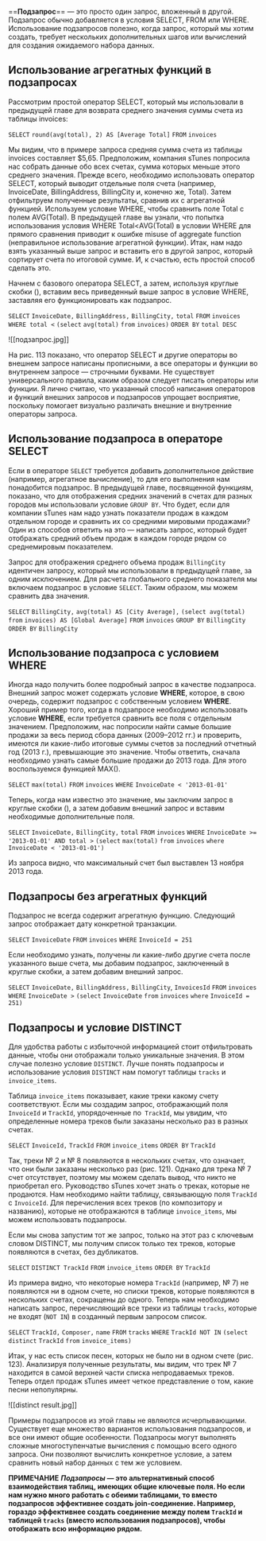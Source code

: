 
==**Подзапрос**== — это просто один запрос, вложенный в другой. Подзапрос обычно добавляется в условия SELECT, FROM или WHERE. Использование подзапросов полезно, когда запрос, который мы хотим создать, требует нескольких дополнительных шагов или вычислений для создания ожидаемого набора данных.


## Использование агрегатных функций в подзапросах

Рассмотрим простой оператор SELECT, который мы использовали в предыдущей главе для возврата среднего значения суммы счета из таблицы invoices:

`SELECT`
	`round(avg(total), 2) AS [Average Total]`
`FROM`
	`invoices`

Мы видим, что в примере запроса средняя сумма счета из таблицы invoices составляет $5,65. Предположим, компания sTunes попросила нас собрать данные обо всех счетах, сумма которых меньше этого среднего значения. Прежде всего, необходимо использовать оператор SELECT, который выводит отдельные поля счета (например, InvoiceDate, BillingAddress, BillingCity и, конечно же, Total). Затем отфильтруем полученные результаты, сравнив их с агрегатной функцией. Используем условие WHERE, чтобы сравнить поле Total с полем AVG(Total). В предыдущей главе вы узнали, что попытка использования условия WHERE Total<AVG(Total) в условии WHERE для прямого сравнения приводит к ошибке misuse of aggregate function (неправильное использование агрегатной функции). Итак, нам надо взять указанный выше запрос и вставить его в другой запрос, который сортирует счета по итоговой сумме. И, к счастью, есть простой способ сделать это.

Начнем с базового оператора SELECT, а затем, используя круглые скобки (), вставим весь приведенный выше запрос в условие WHERE, заставляя его функционировать как подзапрос.

`SELECT`
	`InvoiceDate,`
	`BillingAddress,`
	`BillingCity,`
	`total`
`FROM`
	`invoices`
`WHERE total <`
	`(select`
		`avg(total)`
	`from`
		`invoices)`
`ORDER BY`
	`total DESC`


![[подзапрос.jpg]]

На рис. 113 показано, что оператор SELECT и другие операторы во внешнем запросе написаны прописными, а все операторы и функции во внутреннем запросе — строчными буквами. Не существует универсального правила, каким образом следует писать операторы или функции. Я лично считаю, что указанный способ написания операторов и функций внешних запросов и подзапросов упрощает восприятие, поскольку помогает визуально различать внешние и внутренние операторы запроса.


## Использование подзапроса в операторе SELECT

Если в операторе `SELECT` требуется добавить дополнительное действие (например, агрегатное вычисление), то для его выполнения нам понадобится подзапрос. В предыдущей главе, посвященной функциям, показано, что для отображения средних значений в счетах для разных городов мы использовали условие `GROUP BY`. Что будет, если для компании sTunes нам надо узнать показатели продаж в каждом отдельном городе и сравнить их со средними мировыми продажами? Один из способов ответить на это — написать запрос, который будет отображать средний объем продаж в каждом городе рядом со среднемировым показателем.

Запрос для отображения среднего объема продаж `BillingCity` идентичен запросу, который мы использовали в предыдущей главе, за одним исключением. Для расчета глобального среднего показателя мы включаем подзапрос в условие `SELECT`. Таким образом, мы можем сравнить два значения.

`SELECT`
	`BillingCity,`
	`avg(total) AS [City Average],`
	`(select avg(total)`
`from`
	`invoices) AS [Global Average]`
`FROM`
	`invoices`
`GROUP BY`
	`BillingCity`
`ORDER BY`
	`BillingCity`



## Использование подзапроса с условием WHERE

Иногда надо получить более подробный запрос в качестве подзапроса. Внешний запрос может содержать условие **WHERE**, которое, в свою очередь, содержит подзапрос с собственным условием **WHERE**. Хороший пример того, когда в подзапросе необходимо использовать условие **WHERE**, если требуется сравнить все поля с отдельным значением. Предположим, нас попросили найти самые большие продажи за весь период сбора данных (2009–2012 гг.) и проверить, имеются ли какие-либо итоговые суммы счетов за последний отчетный год (2013 г.), превышающие это значение. Чтобы ответить, сначала необходимо узнать самые большие продажи до 2013 года. Для этого воспользуемся функцией MAX().

`SELECT`
	`max(total)`
`FROM`
	`invoices`
`WHERE`
	`InvoiceDate < '2013-01-01'`

Теперь, когда нам известно это значение, мы заключим запрос в круглые скобки (), а затем добавим внешний запрос и вставим необходимые дополнительные поля.

`SELECT`
	`InvoiceDate,`
	`BillingCity,`
	`total`
`FROM` 
	`invoices`
`WHERE`
	`InvoiceDate >= '2013-01-01' AND total >`
	`(select`
		`max(total)`
	`from`
		`invoices`
	`where`
		`InvoiceDate < '2013-01-01')`

Из запроса видно, что максимальный счет был выставлен 13 ноября 2013 года.


## Подзапросы без агрегатных функций

Подзапрос не всегда содержит агрегатную функцию. Следующий запрос отображает дату конкретной транзакции.

`SELECT`
	`InvoiceDate`
`FROM`
	`invoices`
`WHERE`
	`InvoiceId = 251`

Если необходимо узнать, получены ли какие-либо другие счета после указанного выше счета, мы добавим подзапрос, заключенный в круглые скобки, а затем добавим внешний запрос.

`SELECT`
	`InvoiceDate,`
	`BillingAddress,`
	`BillingCity`,
	`InvoicesId`
`FROM`
	`invoices`
`WHERE`
	`InvoiceDate >`
`(select`
	`InvoiceDate`
`from`
	`invoices`
`where`
	`InvoiceId = 251)`



## Подзапросы и условие DISTINCT

Для удобства работы с избыточной информацией стоит отфильтровать данные, чтобы они отображали только уникальные значения. В этом случае полезно условие `DISTINCT`. Лучше понять подзапросы и использование условия `DISTINCT` нам помогут таблицы `tracks` и `invoice_items`.

Таблица `invoice_items` показывает, какие треки какому счету соответствуют. Если мы создадим запрос, отображающий поля `InvoiceId` и `TrackId`, упорядоченные по` TrackId`, мы увидим, что определенные номера треков были заказаны несколько раз в разных счетах.

`SELECT`
	`InvoiceId,`
	`TrackId`
`FROM`
	`invoice_items`
`ORDER BY`
	`TrackId`

Так, треки № 2 и № 8 появляются в нескольких счетах, что означает, что они были заказаны несколько раз (рис. 121). Однако для трека № 7 счет отсутствует, поэтому мы можем сделать вывод, что никто не приобретал его. Руководство sTunes хочет знать о треках, которые не продаются. Нам необходимо найти таблицу, связывающую поля `TrackId` с `InvoiceId`. Для перечисления всех треков (по композитору и названию), которые не отображаются в таблице `invoice_items`, мы можем использовать подзапросы.

Если мы снова запустим тот же запрос, только на этот раз с ключевым словом DISTINCT, мы получим список только тех треков, которые появляются в счетах, без дубликатов.

`SELECT`
	`DISTINCT TrackId`
`FROM`
	`invoice_items`
`ORDER BY`
	`TrackId`

Из примера видно, что некоторые номера `TrackId` (например, № 7) не появляются ни в одном счете, но списки треков, которые появляются в нескольких счетах, сокращены до одного. Теперь нам необходимо написать запрос, перечисляющий все треки из таблицы `tracks`, которые не входят (`NOT IN`) в созданный первым запросом список.

`SELECT`
	`TrackId,`
	`Composer,`
	`name`
`FROM`
	`tracks`
`WHERE`
	`TrackId NOT IN`
		`(select distinct`
			`TrackId`
		`from`
			`invoice_items)`

Итак, у нас есть список песен, которых не было ни в одном счете (рис. 123). Анализируя полученные результаты, мы видим, что трек № 7 находится в самой верхней части списка непродаваемых треков. Теперь отдел продаж sTunes имеет четкое представление о том, какие песни непопулярны.

![[distinct result.jpg]]

Примеры подзапросов из этой главы не являются исчерпывающими. Существует еще множество вариантов использования подзапросов, и все они имеют общие особенности. Подзапросы могут выполнять сложные многоступенчатые вычисления с помощью всего одного запроса. Они позволяют вычислить конкретное условие, а затем сравнить новый набор данных с тем же условием.

**ПРИМЕЧАНИЕ**
***Подзапросы* — это альтернативный способ взаимодействия таблиц, имеющих общие ключевые поля. Но если нам нужно много работать с обеими таблицами, то вместо подзапросов эффективнее создать join-соединение. Например, гораздо эффективнее создать соединение между полем `TrackId` и таблицей `tracks` (вместо использования подзапросов), чтобы отображать всю информацию рядом.**

